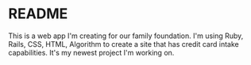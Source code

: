 # README

This is a web app I'm creating for our family foundation. I'm using Ruby, Rails, CSS, HTML, Algorithm to create a site that has credit card intake capabilities. It's my newest project I'm working on.

